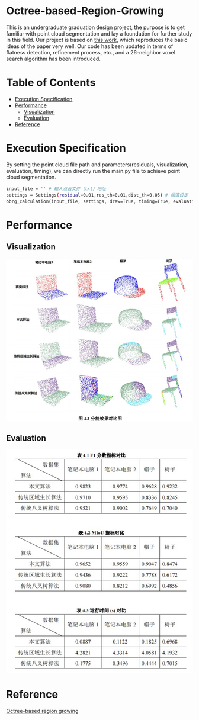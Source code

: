 # Octree-based-Region-Growing
This is an undergraduate graduation design project, the purpose is to get familiar with point cloud segmentation and lay a foundation for further study in this field.
Our project is based on [this work](https://github.com/lupeterm/OBRG-Py), which reproduces the basic ideas of the paper very well. Our code has been updated in terms of flatness detection, refinement process, etc., and a 26-neighbor voxel search algorithm has been introduced.

# Table of Contents
- [Execution Specification](#ExecutionSpecification) 
- [Performance](#Performance)
  - [Visualization](##Visualization)
  - [Evaluation](##Evaluation)
- [Reference](#Reference)


# Execution Specification
By setting the point cloud file path and parameters(residuals, visualization, evaluation, timing), we can directly run the main.py file to achieve point cloud segmentation.
```sh
input_file = '' # 输入点云文件（txt）地址
settings = Settings(residual=0.01,res_th=0.01,dist_th=0.05) # 阈值设定
obrg_calculation(input_file, settings, draw=True, timing=True, evaluation=True) # 决定程序执行哪些操作
```
# Performance
## Visualization
![error](https://github.com/kangjie-ding/Octree-based-Region-Growing/blob/main/test_data/visualization/visualization.jpg "visualization of our algorithm compared to traditional methods")
## Evaluation
![error](https://github.com/kangjie-ding/Octree-based-Region-Growing/blob/main/test_data/visualization/evaluation.jpg "evaluation of our algorithm compared to traditional methods")

# Reference
[Octree-based region growing](https://www.sciencedirect.com/science/article/abs/pii/S0924271615000283)
